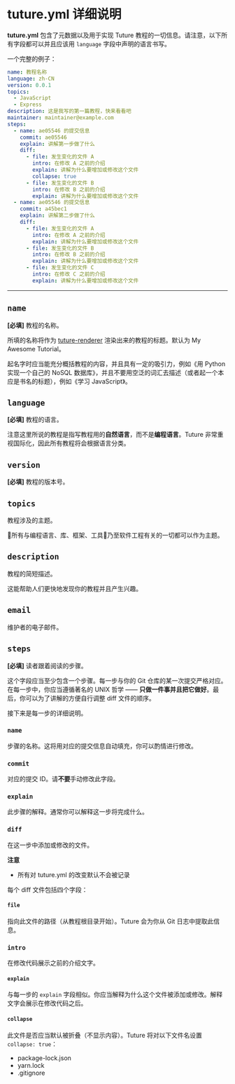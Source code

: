 # tuture.yml 详细说明

**tuture.yml** 包含了元数据以及用于实现 Tuture 教程的一切信息。请注意，以下所有字段都可以并且应该用 `language` 字段中声明的语言书写。

一个完整的例子：

```yaml
name: 教程名称
language: zh-CN
version: 0.0.1
topics:
  - JavaScript
  - Express
description: 这是我写的第一篇教程，快来看看吧
maintainer: maintainer@example.com
steps:
  - name: ae05546 的提交信息
    commit: ae05546
    explain: 讲解第一步做了什么
    diff:
      - file: 发生变化的文件 A
        intro: 在修改 A 之前的介绍
        explain: 讲解为什么要增加或修改这个文件
        collapse: true
      - file: 发生变化的文件 B
        intro: 在修改 B 之前的介绍
        explain: 讲解为什么要增加或修改这个文件
  - name: ae05546 的提交信息
    commit: a45bec1
    explain: 讲解第二步做了什么
    diff:
      - file: 发生变化的文件 A
        intro: 在修改 A 之前的介绍
        explain: 讲解为什么要增加或修改这个文件
      - file: 发生变化的文件 B
        intro: 在修改 B 之前的介绍
        explain: 讲解为什么要增加或修改这个文件
      - file: 发生变化的文件 C
        intro: 在修改 C 之前的介绍
        explain: 讲解为什么要增加或修改这个文件
```

---

## `name`

**[必填]** 教程的名称。

所填的名称将作为 [tuture-renderer](https://github.com/tutureproject/renderer) 渲染出来的教程的标题。默认为 My Awesome Tutorial。

起名字时应当能充分概括教程的内容，并且具有一定的吸引力，例如《用 Python 实现一个自己的 NoSQL 数据库》，并且不要用空泛的词汇去描述（或者起一个本应是书名的标题），例如《学习 JavaScript》。

## `language`

**[必填]** 教程的语言。

注意这里所说的教程是指写教程用的**自然语言**，而不是**编程语言**。Tuture 非常重视国际化，因此所有教程将会根据语言分类。

## `version`

**[必填]** 教程的版本号。

## `topics`

教程涉及的主题。

所有与编程语言、库、框架、工具乃至软件工程有关的一切都可以作为主题。

## `description`

教程的简短描述。

这能帮助人们更快地发现你的教程并且产生兴趣。

## `email`

维护者的电子邮件。

## `steps`

**[必填]** 读者跟着阅读的步骤。

这个字段应当至少包含一个步骤。每一步与你的 Git 仓库的某一次提交严格对应。在每一步中，你应当遵循著名的 UNIX 哲学 —— **只做一件事并且把它做好**。最后，你可以为了讲解的方便自行调整 diff 文件的顺序。

接下来是每一步的详细说明。

### `name`

步骤的名称。这将用对应的提交信息自动填充，你可以酌情进行修改。

### `commit`

对应的提交 ID。请**不要**手动修改此字段。

### `explain`

此步骤的解释。通常你可以解释这一步将完成什么。

### `diff`

在这一步中添加或修改的文件。

**注意**

- 所有对 tuture.yml 的改变默认不会被记录

每个 diff 文件包括四个字段：

#### `file`

指向此文件的路径（从教程根目录开始）。Tuture 会为你从 Git 日志中提取此信息。

### `intro`

在修改代码展示之前的介绍文字。

#### `explain`

与每一步的 `explain` 字段相似。你应当解释为什么这个文件被添加或修改。解释文字会展示在修改代码之后。

#### `collapse`

此文件是否应当默认被折叠（不显示内容）。Tuture 将对以下文件名设置 `collapse: true`：

- package-lock.json
- yarn.lock
- .gitignore
